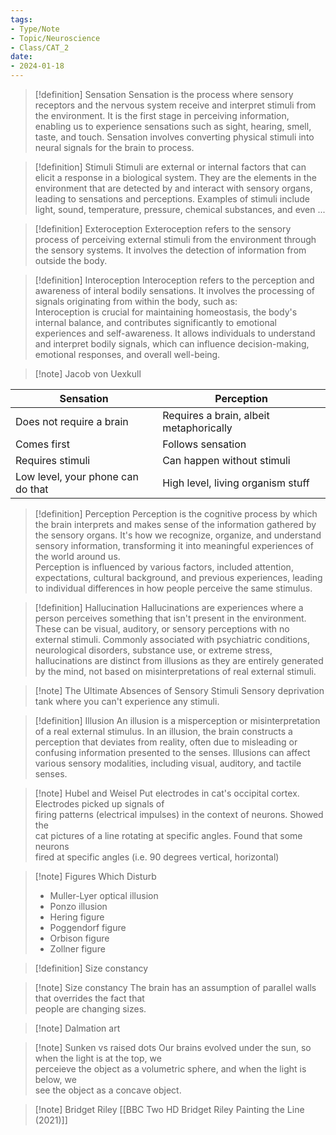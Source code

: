 ```yaml
---
tags:
- Type/Note
- Topic/Neuroscience
- Class/CAT_2
date:
- 2024-01-18
---
```


> [!definition] Sensation
> Sensation is the process where sensory receptors and the nervous system receive and interpret stimuli from the environment. It is the first stage in perceiving information, enabling us to experience sensations such as sight, hearing, smell, taste, and touch. Sensation involves converting physical stimuli into neural signals for the brain to process.  

> [!definition] Stimuli
> Stimuli are external or internal factors that can elicit a response in a biological system. They are the elements in the environment that are detected by and interact with sensory organs, leading to sensations and perceptions. Examples of stimuli include light, sound, temperature, pressure, chemical substances, and even ...  

> [!definition] Exteroception
> Exteroception refers to the sensory process of perceiving external stimuli from the environment through the sensory systems. It involves the detection of information from outside the body.  

> [!definition] Interoception
> Interoception refers to the perception and awareness of interal bodily sensations. It involves the processing of signals originating from within the body, such as:  
> Interoception is crucial for maintaining homeostasis, the body's internal balance, and contributes significantly to emotional experiences and self-awareness. It allows individuals to understand and interpret bodily signals, which can influence decision-making, emotional responses, and overall well-being.  

> [!note] Jacob von Uexkull

| Sensation| Perception |
| --- | --- |
| Does not require a brain | Requires a brain, albeit metaphorically |
| Comes first | Follows sensation |
| Requires stimuli | Can happen without stimuli |
| Low level, your phone can do that | High level, living organism stuff |

> [!definition] Perception
> Perception is the cognitive process by which the brain interprets and makes sense of the information gathered by the sensory organs. It's how we recognize, organize, and understand sensory information, transforming it into meaningful experiences of the world around us.  
> Perception is influenced by various factors, included attention, expectations, cultural background, and previous experiences, leading to individual differences in how people perceive the same stimulus.  

> [!definition] Hallucination
> Hallucinations are experiences where a person perceives something that isn't present in the environment. These can be visual, auditory, or sensory perceptions with no external stimuli. Commonly associated with psychiatric conditions, neurological disorders, substance use, or extreme stress, hallucinations are distinct from illusions as they are entirely generated by the mind, not based on misinterpretations of real external stimuli.  

> [!note] The Ultimate Absences of Sensory Stimuli
> Sensory deprivation tank where you can't experience any stimuli.  

> [!definition] Illusion
> An illusion is a misperception or misinterpretation of a real external stimulus. In an illusion, the brain constructs a perception that deviates from reality, often due to misleading or confusing information presented to the senses. Illusions can affect various sensory modalities, including visual, auditory, and tactile senses.  

> [!note] Hubel and Weisel
> Put electrodes in cat's occipital cortex. Electrodes picked up signals of  
> firing patterns (electrical impulses) in the context of neurons. Showed the  
> cat pictures of a line rotating at specific angles. Found that some neurons  
> fired at specific angles (i.e. 90 degrees vertical, horizontal)  

> [!note] Figures Which Disturb
> - Muller-Lyer optical illusion  
> - Ponzo illusion  
> - Hering figure  
> - Poggendorf figure  
> - Orbison figure  
> - Zollner figure  

> [!definition] Size constancy

> [!note] Size constancy
> The brain has an assumption of parallel walls that overrides the fact that  
> people are changing sizes.  

> [!note] Dalmation art

> [!note] Sunken vs raised dots
> Our brains evolved under the sun, so when the light is at the top, we  
> perceieve the object as a volumetric sphere, and when the light is below, we  
> see the object as a concave object.  

> [!note] Bridget Riley
> [[BBC Two HD Bridget Riley Painting the Line (2021)]]  
